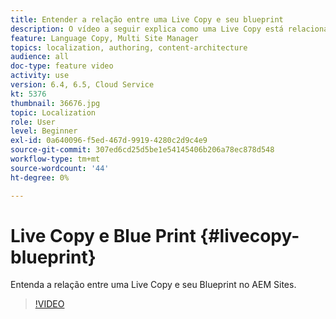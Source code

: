 ```yaml
---
title: Entender a relação entre uma Live Copy e seu blueprint
description: O vídeo a seguir explica como uma Live Copy está relacionada ao Blueprint no AEM Sites.
feature: Language Copy, Multi Site Manager
topics: localization, authoring, content-architecture
audience: all
doc-type: feature video
activity: use
version: 6.4, 6.5, Cloud Service
kt: 5376
thumbnail: 36676.jpg
topic: Localization
role: User
level: Beginner
exl-id: 0a640096-f5ed-467d-9919-4280c2d9c4e9
source-git-commit: 307ed6cd25d5be1e54145406b206a78ec878d548
workflow-type: tm+mt
source-wordcount: '44'
ht-degree: 0%

---
```


# Live Copy e Blue Print {#livecopy-blueprint}

Entenda a relação entre uma Live Copy e seu Blueprint no AEM Sites.

>[!VIDEO](https://video.tv.adobe.com/v/36676?quality=12&learn=on)

